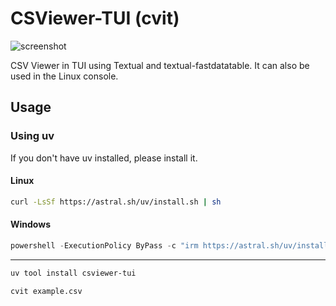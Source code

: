 # CSViewer-TUI (cvit)

![screenshot](https://github.com/user-attachments/assets/0920d4fc-cf43-48d1-aa65-f0cf49423ca9)

CSV Viewer in TUI using Textual and textual-fastdatatable.
It can also be used in the Linux console.

## Usage
### Using uv
If you don't have uv installed, please install it.
#### Linux
```bash
curl -LsSf https://astral.sh/uv/install.sh | sh
```

#### Windows
```powershell
powershell -ExecutionPolicy ByPass -c "irm https://astral.sh/uv/install.ps1 | iex"
```
---
```bash
uv tool install csviewer-tui
```
```bash
cvit example.csv
```
